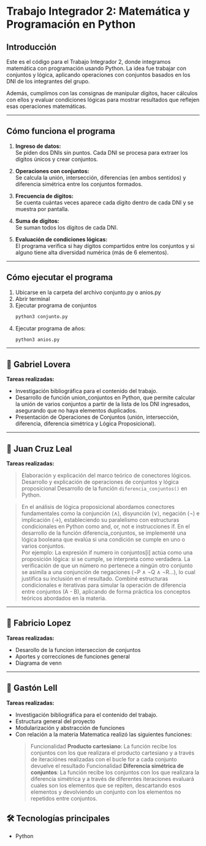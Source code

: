 # Trabajo Integrador 2: Matemática y Programación en Python

## Introducción

Este es el código para el Trabajo Integrador 2, donde integramos matemática con programación usando Python. La idea fue trabajar con conjuntos y lógica, aplicando operaciones con conjuntos basados en los DNI de los integrantes del grupo.

Además, cumplimos con las consignas de manipular dígitos, hacer cálculos con ellos y evaluar condiciones lógicas para mostrar resultados que reflejen esas operaciones matemáticas.

---

## Cómo funciona el programa

1. **Ingreso de datos:**  
   Se piden dos DNIs sin puntos. Cada DNI se procesa para extraer los dígitos únicos y crear conjuntos.

2. **Operaciones con conjuntos:**  
   Se calcula la unión, intersección, diferencias (en ambos sentidos) y diferencia simétrica entre los conjuntos formados.

3. **Frecuencia de dígitos:**  
   Se cuenta cuántas veces aparece cada dígito dentro de cada DNI y se muestra por pantalla.

4. **Suma de dígitos:**  
   Se suman todos los dígitos de cada DNI.

5. **Evaluación de condiciones lógicas:**  
   El programa verifica si hay dígitos compartidos entre los conjuntos y si alguno tiene alta diversidad numérica (más de 6 elementos).

---

## Cómo ejecutar el programa

1. Ubicarse en la carpeta del archivo conjunto.py o anios.py
2. Abrir terminal  
3. Ejecutar programa de conjuntos
   ```bash
   python3 conjunto.py
2. Ejecutar programa de años:
   ```bash
   python3 anios.py
---


## 👤 Gabriel Lovera

**Tareas realizadas:**
- Investigación bibliográfica para el contenido del trabajo.
- Desarrollo de función union_conjuntos en Python, que permite calcular la unión de varios conjuntos a partir de la lista de los DNI ingresados, asegurando que no haya elementos duplicados.
- Presentación de Operaciones de Conjuntos (unión, intersección, diferencia, diferencia simétrica y Lógica Proposicional).

---

## 👤 Juan Cruz Leal

**Tareas realizadas:**
> Elaboración y explicación del marco teórico de conectores lógicos.
> Desarrollo y explicación de operaciones de conjuntos y lógica proposicional
> Desarrollo de la función `diferencia_conjuntos()` en Python.

> En el análisis de lógica proposicional abordamos conectores fundamentales como la conjunción (∧), disyunción (∨), negación (¬) e implicación (→), estableciendo su paralelismo con estructuras condicionales en Python como and, or, not e instrucciones if.
> En el desarrollo de la función diferencia_conjuntos, se implementé una lógica booleana que evalúa si una condición se cumple en uno o varios conjuntos.  
> Por ejemplo: La expresión if numero in conjuntos[i] actúa como una proposición lógica: si se cumple, se interpreta como verdadera.
> La verificación de que un número no pertenece a ningún otro conjunto se asimila a una conjunción de negaciones (¬P ∧ ¬Q ∧ ¬R...), lo cual justifica su inclusión en el resultado.
> Combiné estructuras condicionales e iterativas para simular la operación de diferencia entre conjuntos (A - B), aplicando de forma práctica los conceptos teóricos abordados en la materia.



---

## 👤 Fabricio Lopez

**Tareas realizadas:**
- Desarollo de la funcion interseccion de conjuntos 
- Aportes y correcciones de funciones general 
- Diagrama de venn

---

## 👤 Gastón Lell

**Tareas realizadas:**
- Investigación bibliográfica para el contenido del trabajo.
- Estructura general del proyecto
- Modularización y abstracción de funciones
- Con relación a la materia Matematica realizó las siguientes funciones:
   > Funcionalidad **Producto cartesiano**: La función recibe los conjuntos con los que realizara el producto cartesiano
   y a través de iteraciónes realizadas con el bucle for a cada conjunto devuelve el resultado
   > Funcionalidad **Diferencia simétrica de conjuntos**: La función recibe los conjuntos con los que realizara la diferencia simétrica y a través de diferentes iteraciones evaluará cuales son los elementos que se repiten, descartando esos elementos y devolviendo un conjunto con los elementos no repetidos entre conjuntos.


## 🛠️ Tecnologías principales

- Python
